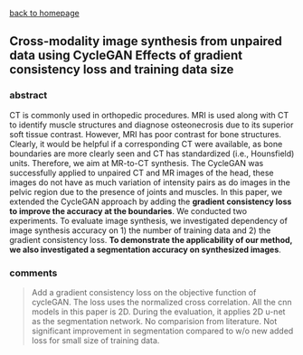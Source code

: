 
[back to homepage](https://viridyu.github.io/)

## Cross-modality image synthesis from unpaired data using CycleGAN Effects of gradient consistency loss and training data size

### abstract

CT is commonly used in orthopedic procedures. MRI is used along with CT to identify muscle structures and diagnose osteonecrosis due to its superior soft tissue contrast. However, MRI has poor contrast for bone structures. Clearly, it would be helpful if a corresponding CT were available, as bone boundaries are more clearly seen and CT has standardized (i.e., Hounsfield) units. Therefore, we aim at MR-to-CT synthesis. The CycleGAN was successfully applied to unpaired CT and MR images of the head, these images do not have as much variation of intensity pairs as do images in the pelvic region due to the presence of joints and muscles. In this paper, we extended the CycleGAN approach by adding the **gradient consistency loss to improve the accuracy at the boundaries**. We conducted two experiments. To evaluate image synthesis, we investigated dependency of image synthesis accuracy on 1) the number of training data and 2) the gradient consistency loss. **To demonstrate the applicability of our method, we also investigated a segmentation accuracy on synthesized images**.

### comments
> Add a gradient consistency loss on the objective function of cycleGAN. The loss uses the normalized cross correlation. 
> All the cnn models in this paper is 2D.
> During the evaluation, it applies 2D u-net as the segmentation network.
> No comparision from literature. Not significant improvement in segmentation compared to w/o new added loss for small size of training data.

